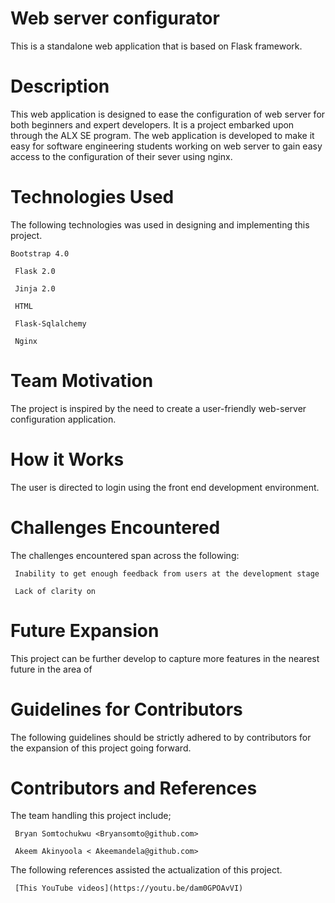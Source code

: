# Web server configurator
This is a standalone web application that is based on Flask framework. 

# Description 
This web application is designed to ease the configuration of web server for both beginners and expert developers.
It is a project embarked upon through the ALX SE program. 
The web application is developed to make it easy for software engineering students working on web server to gain easy access to the configuration of their sever using nginx.

# Technologies Used 
The following technologies was used in designing and implementing this project. 
```
Bootstrap 4.0

 Flask 2.0

 Jinja 2.0

 HTML

 Flask-Sqlalchemy 

 Nginx 
```

# Team Motivation 
The project is inspired by the need to create a user-friendly web-server configuration application. 

# How it Works 
The user is directed to login using the front end development environment. 

# Challenges Encountered
The challenges encountered span across the following:
```
 Inability to get enough feedback from users at the development stage 

 Lack of clarity on 
```
# Future Expansion 
This project can be further develop to capture more features in the nearest future in the area of 

# Guidelines for Contributors 
The following guidelines should be strictly adhered to by contributors for the expansion of this project going forward. 

# Contributors and References 
The team handling this project include;
```
 Bryan Somtochukwu <Bryansomto@github.com>

 Akeem Akinyoola < Akeemandela@github.com>

```
The following references assisted the actualization of this project. 

```
 [This YouTube videos](https://youtu.be/dam0GPOAvVI) 

```




